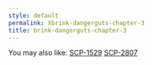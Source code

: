```yaml
---
style: default
permalink: Xbrink-dangerguts-chapter-3
title: brink-dangerguts-chapter-3
---
```

You may also like:
[SCP-1529](http://scp-wiki.net/scp-1529)
[SCP-2807](http://scp-wiki.net/scp-2807)